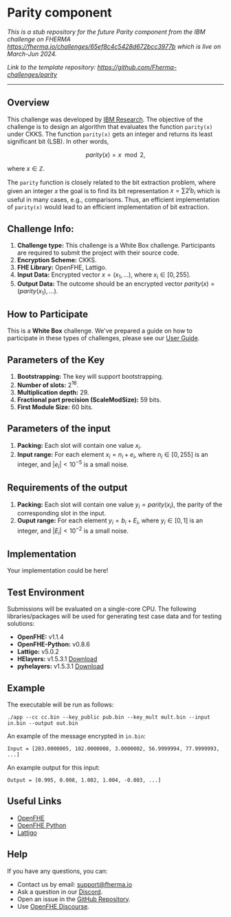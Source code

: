 # Parity component

*This is a stub repository for the future Parity component from the IBM challenge on
FHERMA https://fherma.io/challenges/65ef8c4c5428d672bcc3977b which is live on March-Jun 2024.*

*Link to the template repository: https://github.com/Fherma-challenges/parity*

---

## Overview

This challenge was developed by [IBM Research](https://research.ibm.com).
The objective of the challenge is to design an algorithm that evaluates the function `parity(x)` under CKKS.
The function `parity(x)` gets an integer and returns its least significant bit (LSB). In other words,

$$parity(x) = x \mod 2,$$

where $x \in \mathbb{Z}.$

The `parity` function is closely related to the bit extraction problem, where given an integer $x$ the goal is to find
its bit representation $x =\sum 2^i b_i$ which is useful in many cases, e.g., comparisons.
Thus, an efficient implementation of `parity(x)` would lead to an efficient implementation of bit extraction.

## Challenge Info:

1. **Challenge type:** This challenge is a White Box challenge.
   Participants are required to submit the project with their source code.
2. **Encryption Scheme:** CKKS.
3. **FHE Library:** OpenFHE, Lattigo.
4. **Input Data:** Encrypted vector $x = (x_1, \ldots)$, where $x_i \in [0,255]$.
5. **Output Data:** The outcome should be an encrypted vector $parity(x)= \left(parity\left(x_1\right), \ldots\right)$.

## How to Participate

This is a **White Box** challenge.
We've prepared a guide on how to participate in these types of challenges, please see
our [User Guide](https://fherma.io/how_it_works).

## Parameters of the Key

1. **Bootstrapping:** The key will support bootstrapping.
2. **Number of slots:** $2^{16}$.
3. **Multiplication depth:** 29.
4. **Fractional part precision (ScaleModSize):** 59 bits.
5. **First Module Size:** 60 bits.

## Parameters of the input

1. **Packing:** Each slot will contain one value $x_i$.
2. **Input range:** For each element $x_i=n_i + e_i$, where $n_i\in [0,255]$ is an integer, and $|e_i| < 10^{-5}$ is a
   small noise.

## Requirements of the output

1. **Packing:** Each slot will contain one value $y_i = parity(x_i)$, the parity of the corresponding slot in the input.
2. **Ouput range:** For each element $y_i=b_i + E_i$, where $y_i\in [0,1]$ is an integer, and $|E_i| < 10^{-2}$ is a
   small noise.

## Implementation

Your implementation could be here!

## Test Environment

Submissions will be evaluated on a single-core CPU.
The following libraries/packages will be used for generating test case data and for testing solutions:

- **OpenFHE:** v1.1.4
- **OpenFHE-Python:** v0.8.6
- **Lattigo:** v5.0.2
- **HElayers:** v1.5.3.1 [Download](https://ibm.github.io/helayers/ 'Download HElayers')
- **pyhelayers:** v1.5.3.1 [Download](https://ibm.github.io/helayers/ 'Download pyhelayers')

## Example

The executable will be run as follows:

```
./app --cc cc.bin --key_public pub.bin --key_mult mult.bin --input in.bin --output out.bin
```

An example of the message encrypted in `in.bin`:

`Input = [203.0000005, 102.0000008, 3.0000002, 56.9999994, 77.9999993, ...]`

An example output for this input:

`Output = [0.995, 0.008, 1.002, 1.004, -0.003, ...]`

## Useful Links

* [OpenFHE](https://github.com/openfheorg/openfhe-development)
* [OpenFHE Python](https://github.com/openfheorg/openfhe-python)
* [Lattigo](https://github.com/tuneinsight/lattigo)

## Help

If you have any questions, you can:

* Contact us by email: support@fherma.io
* Ask a question in our [Discord](https://discord.gg/NfhXwyr9M5).
* Open an issue in the [GitHub Repository](https://github.com/Fherma-challenges/parity/issues).
* Use [OpenFHE Discourse](https://openfhe.discourse.group).
